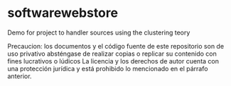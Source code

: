 # softwarewebstore
Demo for project to handler sources using the clustering teory


Precaucion: los documentos y el código fuente de este repositorio son de uso privativo absténgase de realizar copias o replicar su contenido con fines lucrativos o lúdicos
La licencia y los derechos de autor cuenta con una protección jurídica y está prohibido lo mencionado en el párrafo anterior. 
